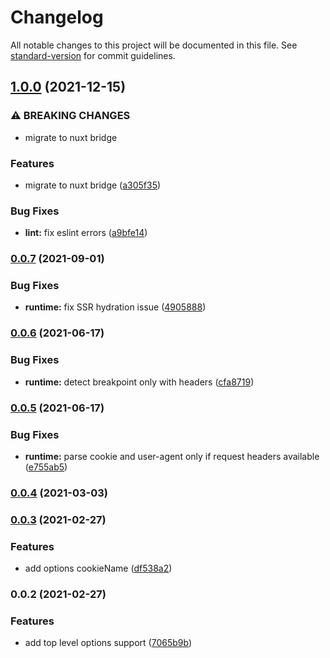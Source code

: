 # Changelog

All notable changes to this project will be documented in this file. See [standard-version](https://github.com/conventional-changelog/standard-version) for commit guidelines.

## [1.0.0](https://github.com/mvrlin/nuxt-viewport/compare/v0.0.7...v1.0.0) (2021-12-15)


### ⚠ BREAKING CHANGES

* migrate to nuxt bridge

### Features

* migrate to nuxt bridge ([a305f35](https://github.com/mvrlin/nuxt-viewport/commit/a305f3520129c46b26c56e1d2e75cd59145759c1))


### Bug Fixes

* **lint:** fix eslint errors ([a9bfe14](https://github.com/mvrlin/nuxt-viewport/commit/a9bfe147335d1eed0f2627b8e6580a4797101180))

### [0.0.7](https://github.com/mvrlin/nuxt-viewport/compare/v0.0.6...v0.0.7) (2021-09-01)


### Bug Fixes

* **runtime:** fix SSR hydration issue ([4905888](https://github.com/mvrlin/nuxt-viewport/commit/49058883ca864239420c71f3d93a871ffb39ef01))

### [0.0.6](https://github.com/mvrlin/nuxt-viewport/compare/v0.0.5...v0.0.6) (2021-06-17)


### Bug Fixes

* **runtime:** detect breakpoint only with headers ([cfa8719](https://github.com/mvrlin/nuxt-viewport/commit/cfa8719906d4416dce92ff4ab552e948c88c090b))

### [0.0.5](https://github.com/mvrlin/nuxt-viewport/compare/v0.0.4...v0.0.5) (2021-06-17)


### Bug Fixes

* **runtime:** parse cookie and user-agent only if request headers available ([e755ab5](https://github.com/mvrlin/nuxt-viewport/commit/e755ab5897f79d36138b88bf0fac2f4b02f30708))

### [0.0.4](https://github.com/mvrlin/nuxt-viewport/compare/v0.0.3...v0.0.4) (2021-03-03)

### [0.0.3](https://github.com/mvrlin/nuxt-viewport/compare/v0.0.2...v0.0.3) (2021-02-27)


### Features

* add options cookieName ([df538a2](https://github.com/mvrlin/nuxt-viewport/commit/df538a26907a4f3a3451e72c94afe37789d9e7fc))

### 0.0.2 (2021-02-27)


### Features

* add top level options support ([7065b9b](https://github.com/mvrlin/nuxt-viewport/commit/7065b9b0577ded926a42c1a4cd2fd6f94404ac63))
